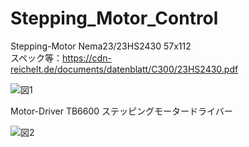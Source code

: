 # Stepping_Motor_Control
Stepping-Motor 
Nema23/23HS2430 57x112  
スペック等：https://cdn-reichelt.de/documents/datenblatt/C300/23HS2430.pdf

![図1](https://user-images.githubusercontent.com/71380457/95744551-732c2000-0cce-11eb-9ca1-a02e9de64ffe.jpg)

Motor-Driver
TB6600 ステッピングモータードライバー

![図2](https://user-images.githubusercontent.com/71380457/95744611-8fc85800-0cce-11eb-8eed-28d88892c7b5.jpg)
